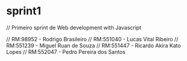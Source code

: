 # sprint1
// Primeiro sprint de Web development with Javascript


// RM:98952 - Rodrigo Brasileiro
// RM:551040 - Lucas Vital Ribeiro
// RM:551239 - Miguel Ruan de Souza
// RM:551447 - Ricardo Akira Kato Lopes
// RM:552047 - Pedro Pereira dos Santos

